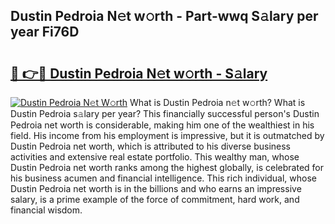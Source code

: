## Dustin Pedroia N𝚎t w𝚘rth - Part-wwq S𝚊lary per year Fi76D

# <h2><a href="http://gc0fwuk.nevu.top/?p=Dustin+Pedroia">🔗 👉🔴 Dustin Pedroia N𝚎t w𝚘rth - S𝚊lary</a></h2>

[![Dustin Pedroia N𝚎t W𝚘rth](https://i.imgur.com/Oavwk0R.jpeg)](http://gc0fwuk.nevu.top/?p=Dustin+Pedroia)
What is Dustin Pedroia n𝚎t w𝚘rth? What is Dustin Pedroia s𝚊lary per year?
This financially successful person's Dustin Pedroia net worth is considerable, making him one of the wealthiest in his field. His income from his employment is impressive, but it is outmatched by Dustin Pedroia net worth, which is attributed to his diverse business activities and extensive real estate portfolio. This wealthy man, whose Dustin Pedroia net worth ranks among the highest globally, is celebrated for his business acumen and financial intelligence. This rich individual, whose Dustin Pedroia net worth is in the billions and who earns an impressive salary, is a prime example of the force of commitment, hard work, and financial wisdom.
